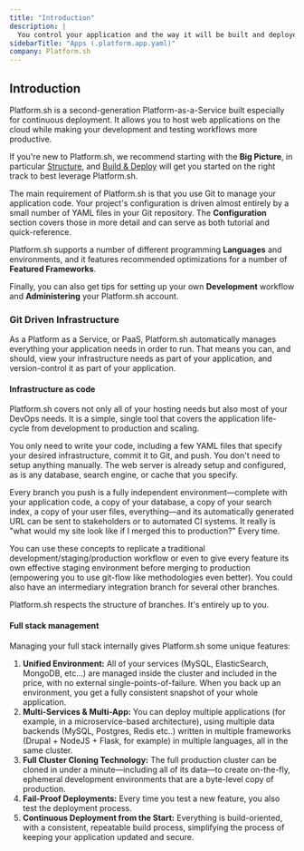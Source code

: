 ```yaml
---
title: "Introduction"
description: |
  You control your application and the way it will be built and deployed on Platform.sh via a single configuration file, `.platform.app.yaml`, located at the root of your application folder inside your Git repository.
sidebarTitle: "Apps (.platform.app.yaml)"
company: Platform.sh
---
```


## Introduction

Platform.sh is a second-generation Platform-as-a-Service built especially for continuous deployment. It allows you to host web applications on the cloud while making your development and testing workflows more productive.

If you're new to Platform.sh, we recommend starting with the **Big Picture**, in particular [Structure](/overview/structure.md), and [Build & Deploy](/overview/build-deploy.md) will get you started on the right track to best leverage Platform.sh.

The main requirement of Platform.sh is that you use Git to manage your application code. Your project's configuration is driven almost entirely by a small number of YAML files in your Git repository.  The **Configuration** section covers those in more detail and can serve as both tutorial and quick-reference.

Platform.sh supports a number of different programming **Languages** and environments, and it features recommended optimizations for a number of **Featured Frameworks**.

Finally, you can also get tips for setting up your own **Development** workflow and **Administering** your Platform.sh account.

### Git Driven Infrastructure

As a Platform as a Service, or PaaS, Platform.sh automatically manages everything your application needs in order to run.  That means you can, and should, view your infrastructure needs as part of your application, and version-control it as part of your application.

#### Infrastructure as code

Platform.sh covers not only all of your hosting needs but also most of your DevOps needs. It is a simple, single tool that covers the application life-cycle from development to production and scaling.

You only need to write your code, including a few YAML files that specify your desired infrastructure, commit it to Git, and push.  You don't need to setup anything manually. The web server is already setup and configured, as is any database, search engine, or cache that you specify.

Every branch you push is a fully independent environment&mdash;complete with your application code, a copy of your database, a copy of your search index, a copy of your user files, everything&mdash;and its automatically generated URL can be sent to stakeholders or to automated CI systems.  It really is "what would my site look like if I merged this to production?"  Every time.

You can use these concepts to replicate a traditional development/staging/production workflow or even to give every feature its own effective staging environment before merging to production (empowering you to use git-flow like methodologies even better). You could also have an intermediary integration branch for several other branches.

Platform.sh respects the structure of branches. It's entirely up to you.

#### Full stack management

Managing your full stack internally gives Platform.sh some unique features:

1. **Unified Environment:** All of your services (MySQL, ElasticSearch, MongoDB, etc...) are managed inside the cluster and included in the price, with no external single-points-of-failure. When you back up an environment, you get a fully consistent snapshot of your whole application.
2. **Multi-Services & Multi-App:** You can deploy multiple applications (for example, in a microservice-based architecture), using multiple data backends (MySQL, Postgres, Redis etc..) written in multiple frameworks (Drupal + NodeJS + Flask, for example) in multiple languages, all in the same cluster.
3. **Full Cluster Cloning Technology:** The full production cluster can be cloned in under a minute&mdash;including all of its data&mdash;to create on-the-fly, ephemeral development environments that are a byte-level copy of production.
4. **Fail-Proof Deployments:** Every time you test a new feature, you also test the deployment process.
5. **Continuous Deployment from the Start:** Everything is build-oriented, with a consistent, repeatable build process, simplifying the process of keeping your application updated and secure.
